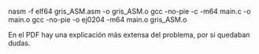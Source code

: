 nasm -f elf64 gris_ASM.asm -o gris_ASM.o
gcc -no-pie -c -m64 main.c -o main.o
gcc -no-pie -o ej0204 -m64 main.o gris_ASM.o

En el PDF hay una explicación más extensa del problema, por si quedaban dudas.